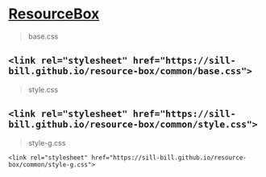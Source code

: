 # [ResourceBox](https://sill-bill.github.io/resource-box/)
> base.css
  
`<link rel="stylesheet" href="https://sill-bill.github.io/resource-box/common/base.css">`
---
> style.css
  
`<link rel="stylesheet" href="https://sill-bill.github.io/resource-box/common/style.css">`
---
> style-g.css
  
`<link rel="stylesheet" href="https://sill-bill.github.io/resource-box/common/style-g.css">`
